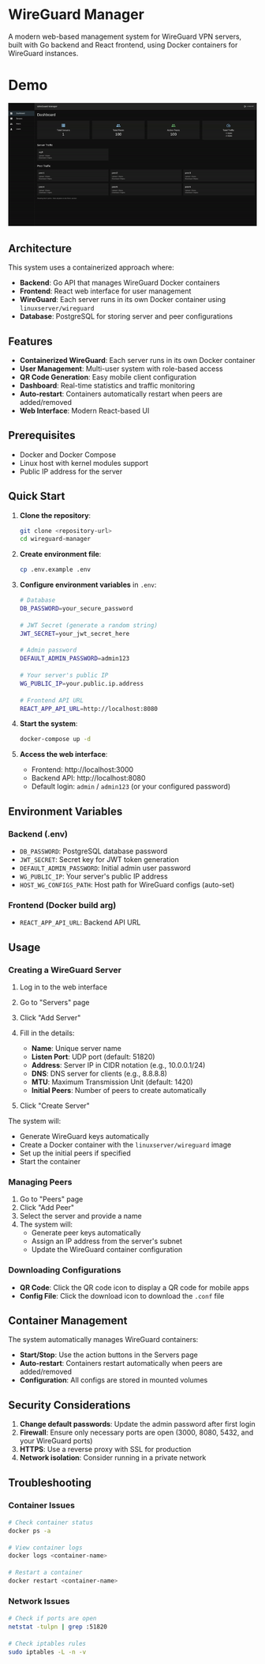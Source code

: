 # WireGuard Manager

A modern web-based management system for WireGuard VPN servers, built with Go backend and React frontend, using Docker containers for WireGuard instances.

# Demo 
![Demo](doc/images/demo.gif)

## Architecture

This system uses a containerized approach where:
- **Backend**: Go API that manages WireGuard Docker containers
- **Frontend**: React web interface for user management
- **WireGuard**: Each server runs in its own Docker container using `linuxserver/wireguard`
- **Database**: PostgreSQL for storing server and peer configurations

## Features

- **Containerized WireGuard**: Each server runs in its own Docker container
- **User Management**: Multi-user system with role-based access
- **QR Code Generation**: Easy mobile client configuration
- **Dashboard**: Real-time statistics and traffic monitoring
- **Auto-restart**: Containers automatically restart when peers are added/removed
- **Web Interface**: Modern React-based UI

## Prerequisites

- Docker and Docker Compose
- Linux host with kernel modules support
- Public IP address for the server

## Quick Start

1. **Clone the repository**:
   ```bash
   git clone <repository-url>
   cd wireguard-manager
   ```

2. **Create environment file**:
   ```bash
   cp .env.example .env
   ```

3. **Configure environment variables** in `.env`:
   ```bash
   # Database
   DB_PASSWORD=your_secure_password
   
   # JWT Secret (generate a random string)
   JWT_SECRET=your_jwt_secret_here
   
   # Admin password
   DEFAULT_ADMIN_PASSWORD=admin123
   
   # Your server's public IP
   WG_PUBLIC_IP=your.public.ip.address
   
   # Frontend API URL
   REACT_APP_API_URL=http://localhost:8080
   ```

4. **Start the system**:
   ```bash
   docker-compose up -d
   ```

5. **Access the web interface**:
   - Frontend: http://localhost:3000
   - Backend API: http://localhost:8080
   - Default login: `admin` / `admin123` (or your configured password)

## Environment Variables

### Backend (.env)
- `DB_PASSWORD`: PostgreSQL database password
- `JWT_SECRET`: Secret key for JWT token generation
- `DEFAULT_ADMIN_PASSWORD`: Initial admin user password
- `WG_PUBLIC_IP`: Your server's public IP address
- `HOST_WG_CONFIGS_PATH`: Host path for WireGuard configs (auto-set)

### Frontend (Docker build arg)
- `REACT_APP_API_URL`: Backend API URL

## Usage

### Creating a WireGuard Server

1. Log in to the web interface
2. Go to "Servers" page
3. Click "Add Server"
4. Fill in the details:
   - **Name**: Unique server name
   - **Listen Port**: UDP port (default: 51820)
   - **Address**: Server IP in CIDR notation (e.g., 10.0.0.1/24)
   - **DNS**: DNS server for clients (e.g., 8.8.8.8)
   - **MTU**: Maximum Transmission Unit (default: 1420)
   - **Initial Peers**: Number of peers to create automatically

5. Click "Create Server"

The system will:
- Generate WireGuard keys automatically
- Create a Docker container with the `linuxserver/wireguard` image
- Set up the initial peers if specified
- Start the container

### Managing Peers

1. Go to "Peers" page
2. Click "Add Peer"
3. Select the server and provide a name
4. The system will:
   - Generate peer keys automatically
   - Assign an IP address from the server's subnet
   - Update the WireGuard container configuration

### Downloading Configurations

- **QR Code**: Click the QR code icon to display a QR code for mobile apps
- **Config File**: Click the download icon to download the `.conf` file

## Container Management

The system automatically manages WireGuard containers:

- **Start/Stop**: Use the action buttons in the Servers page
- **Auto-restart**: Containers restart automatically when peers are added/removed
- **Configuration**: All configs are stored in mounted volumes

## Security Considerations

1. **Change default passwords**: Update the admin password after first login
2. **Firewall**: Ensure only necessary ports are open (3000, 8080, 5432, and your WireGuard ports)
3. **HTTPS**: Use a reverse proxy with SSL for production
4. **Network isolation**: Consider running in a private network

## Troubleshooting

### Container Issues
```bash
# Check container status
docker ps -a

# View container logs
docker logs <container-name>

# Restart a container
docker restart <container-name>
```

### Network Issues
```bash
# Check if ports are open
netstat -tulpn | grep :51820

# Check iptables rules
sudo iptables -L -n -v
```